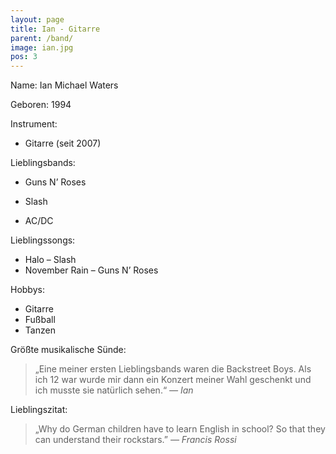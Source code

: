 ```yaml
---
layout: page
title: Ian - Gitarre
parent: /band/
image: ian.jpg
pos: 3
---
```


Name: Ian Michael Waters

Geboren: 1994

Instrument:

* Gitarre (seit 2007)

Lieblingsbands:

* Guns N’ Roses

* Slash
* AC/DC

Lieblingssongs:

* Halo – Slash
* November Rain – Guns N’ Roses

Hobbys:

* Gitarre
* Fußball
* Tanzen

Größte musikalische Sünde:

<blockquote>„Eine meiner ersten Lieblingsbands waren die Backstreet Boys. Als ich 12 war wurde mir dann ein Konzert meiner Wahl geschenkt und ich musste sie natürlich sehen.“ <cite> &mdash; Ian</cite></blockquote>

Lieblingszitat:

<blockquote>„Why do German children have to learn English in school? So that they can understand their rockstars.” <cite>&mdash; Francis Rossi</cite></blockquote>
